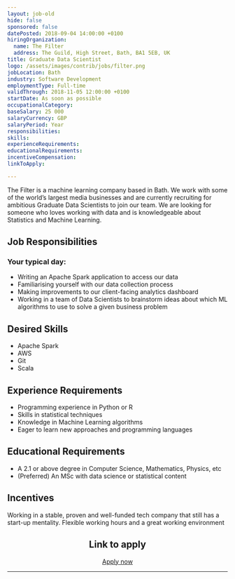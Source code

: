 ```yaml
---
layout: job-old
hide: false
sponsored: false
datePosted: 2018-09-04 14:00:00 +0100
hiringOrganization:
  name: The Filter
  address: The Guild, High Street, Bath, BA1 5EB, UK
title: Graduate Data Scientist
logo: /assets/images/contrib/jobs/filter.png
jobLocation: Bath
industry: Software Development
employmentType: Full-time
validThrough: 2018-11-05 12:00:00 +0100
startDate: As soon as possible
occupationalCategory:
baseSalary: 25 000
salaryCurrency: GBP
salaryPeriod: Year
responsibilities:
skills:
experienceRequirements:
educationalRequirements:
incentiveCompensation:
linkToApply:

---
```


The Filter is a machine learning company based in Bath. We work with some of the world’s largest media businesses and are currently recruiting for ambitious Graduate Data Scientists to join our team. We are looking for someone who loves working with data and is knowledgeable about Statistics and Machine Learning.

## Job Responsibilities
### Your typical day:
- Writing an Apache Spark application to access our data
- Familiarising yourself with our data collection process
- Making improvements to our client-facing analytics dashboard
- Working in a team of Data Scientists to brainstorm ideas about which ML algorithms to use to solve a given business problem

## Desired Skills
- Apache Spark
- AWS
- Git
- Scala

## Experience Requirements
- Programming experience in Python or R
- Skills in statistical techniques
- Knowledge in Machine Learning algorithms  
- Eager to learn new approaches and programming languages

## Educational Requirements
- A 2.1 or above degree in Computer Science, Mathematics, Physics, etc
- (Preferred) An MSc with data science or statistical content

## Incentives
Working in a stable, proven and well-funded tech company that still has a start-up mentality. Flexible working hours and a great working environment

<div class="to-apply" style="text-align: center">
  <h2>Link to apply</h2>
  <a class="btn btn--dark" style="margin: 20px" href="https://www.thefilter.com/open-positions/grad-data-scientist/">
      Apply now
  </a>
</div>

---
